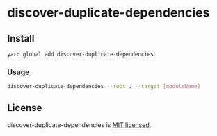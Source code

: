 # discover-duplicate-dependencies

## Install

```sh
yarn global add discover-duplicate-dependencies
```

### Usage

```bash
discover-duplicate-dependencies --root . --target [moduleName]
```

## License

discover-duplicate-dependencies is [MIT licensed](https://github.com/Himenon/discover-duplicate-dependencies/blob/master/LICENSE).
